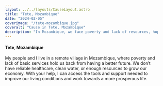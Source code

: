 ```yaml
---
layout: ../../layouts/CauseLayout.astro
title: "Tete, Mozambique"
date: "2024-02-05"
coverimage: "/tete-mozambique.jpg"
coveralt: "Cause in Tete, Mozambique"
description: "In Mozambique, we face poverty and lack of resources, hoping for a better future."
---
```


#### Tete, Mozambique

My people and I live in a remote village in Mozambique, where poverty and lack of basic services hold us back from having a better future. We don’t have reliable healthcare, clean water, or enough resources to grow our economy. With your help, I can access the tools and support needed to improve our living conditions and work towards a more prosperous life.